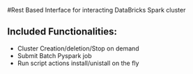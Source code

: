 #Rest Based Interface for interacting DataBricks Spark cluster

## Included Functionalities:
* Cluster Creation/deletion/Stop on demand
* Submit Batch Pyspark job
* Run script actions install/unistall on the fly


